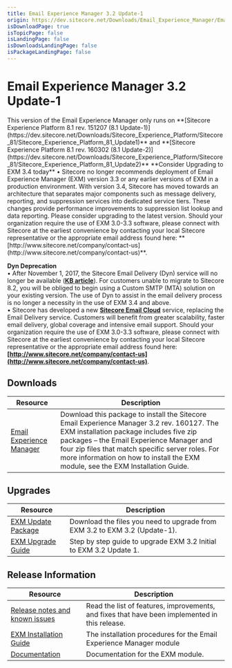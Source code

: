 ```yaml
---
title: Email Experience Manager 3.2 Update-1
origin: https://dev.sitecore.net/Downloads/Email_Experience_Manager/Email_Experience_Manager_32/Email_Experience_Manager_32_Update1.aspx
isDownloadPage: true
isTopicPage: false
isLandingPage: false
isDownloadsLandingPage: false
isPackageLandingPage: false
---
```


# Email Experience Manager 3.2 Update-1

  <Alert variant='warning' mb={4}>
    <AlertIcon />
    This version of the Email Experience Manager only runs on **[Sitecore Experience Platform 8.1 rev. 151207 (8.1 Update-1)](https://dev.sitecore.net/Downloads/Sitecore_Experience_Platform/Sitecore_81/Sitecore_Experience_Platform_81_Update1)** and **[Sitecore Experience Platform 8.1 rev. 160302 (8.1 Update-2)](https://dev.sitecore.net/Downloads/Sitecore_Experience_Platform/Sitecore_81/Sitecore_Experience_Platform_81_Update2)**
  </Alert>
  
  <Alert variant='warning' mb={4}>
    <AlertIcon />
    **Consider Upgrading to EXM 3.4 today**  
• Sitecore no longer recommends deployment of Email Experience Manager (EXM) version 3.3 or any earlier versions of EXM in a production environment. With version 3.4, Sitecore has moved towards an architecture that separates major components such as message delivery, reporting, and suppression services into dedicated service tiers. These changes provide performance improvements to suppression list lookup and data reporting. Please consider upgrading to the latest version. Should your organization require the use of EXM 3.0-3.3 software, please connect with Sitecore at the earliest convenience by contacting your local Sitecore representative or the appropriate email address found here: **[http://www.sitecore.net/company/contact-us](http://www.sitecore.net/company/contact-us)**.  
  
**Dyn Deprecation**  
• After November 1, 2017, the Sitecore Email Delivery (Dyn) service will no longer be available (**[KB article](https://kb.sitecore.net/articles/669456)**). For customers unable to migrate to Sitecore 8.2, you will be obliged to begin using a Custom SMTP (MTA) solution on your existing version. The use of Dyn to assist in the email delivery process is no longer a necessity in the use of EXM 3.4 and above.  
• Sitecore has developed a new **[Sitecore Email Cloud](https://doc.sitecore.net/email_experience_manager/configuring_the_delivery_process/message_transfer_agent/the_sitecore_email_cloud_compared_to_the_custom_smtp)** service, replacing the Email Delivery service. Customers will benefit from greater scalability, faster email delivery, global coverage and intensive email support. Should your organization require the use of EXM 3.0-3.3 software, please connect with Sitecore at the earliest convenience by contacting your local Sitecore representative or the appropriate email address found here: **[http://www.sitecore.net/company/contact-us](http://www.sitecore.net/company/contact-us)**.
  </Alert>
  

## Downloads

 | Resource | Description |
 | --- | --- |
 | [Email Experience Manager](https://scdp.blob.core.windows.net/downloads/Email%20Experience%20Manager/Email%20Experience%20Manager%2032/Email%20Experience%20Manager%2032%20Update1/Secure/Email%20Experience%20Manager%203.2.1%20rev.%20160127%20NOT%20SC%20PACKAGE.zip) | Download this package to install the Sitecore Email Experience Manager 3.2 rev. 160127. The EXM installation package includes five zip packages – the Email Experience Manager and four zip files that match specific server roles. For more information on how to install the EXM module, see the EXM Installation Guide. |

## Upgrades

 | Resource | Description |
 | --- | --- |
 | [EXM Update Package](https://scdp.blob.core.windows.net/downloads/Email%20Experience%20Manager/Email%20Experience%20Manager%2032/Email%20Experience%20Manager%2032%20Update1/Secure/Email%20Experience%20Manager%203.2.1%20rev.%20160127%20update%20package.zip) | Download the files you need to upgrade from EXM 3.2 to EXM 3.2 (Update-1). |
 | [EXM Upgrade Guide](https://scdp.blob.core.windows.net/downloads/Email%20Experience%20Manager/Email%20Experience%20Manager%2032/Email%20Experience%20Manager%2032%20Update1/Secure/EXM%2032%20Upgrade%20Instructions_Update%201.pdf) | Step by step guide to upgrade EXM 3.2 Initial to EXM 3.2 Update 1. |

## Release Information

 | Resource | Description |
 | --- | --- |
 | [Release notes and known issues](/downloads/Email_Experience_Manager/Email_Experience_Manager_32/Email_Experience_Manager_32_Update1/Release_Notes) | Read the list of features, improvements, and fixes that have been implemented in this release. |
 | [EXM Installation Guide](https://scdp.blob.core.windows.net/downloads/Email%20Experience%20Manager/Email%20Experience%20Manager%2032/Email%20Experience%20Manager%2032%20Update1/Secure/EXM_Installation_Guide_32_Update%201.pdf) | The installation procedures for the Email Experience Manager module |
 | [Documentation](https://doc.sitecore.net/email_experience_manager) | Documentation for the EXM module. |